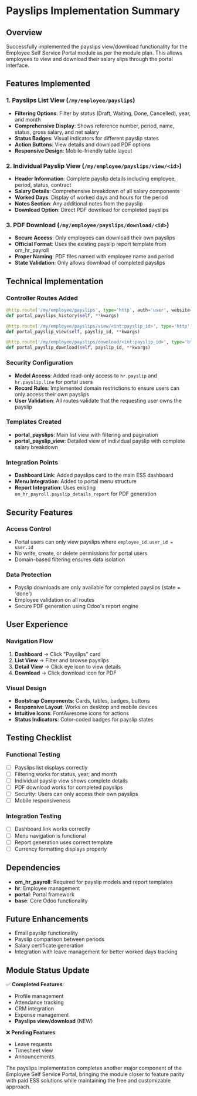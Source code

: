 # Payslips Implementation Summary

## Overview
Successfully implemented the payslips view/download functionality for the Employee Self Service Portal module as per the module plan. This allows employees to view and download their salary slips through the portal interface.

## Features Implemented

### 1. Payslips List View (`/my/employee/payslips`)
- **Filtering Options**: Filter by status (Draft, Waiting, Done, Cancelled), year, and month
- **Comprehensive Display**: Shows reference number, period, name, status, gross salary, and net salary
- **Status Badges**: Visual indicators for different payslip states
- **Action Buttons**: View details and download PDF options
- **Responsive Design**: Mobile-friendly table layout

### 2. Individual Payslip View (`/my/employee/payslips/view/<id>`)
- **Header Information**: Complete payslip details including employee, period, status, contract
- **Salary Details**: Comprehensive breakdown of all salary components
- **Worked Days**: Display of worked days and hours for the period
- **Notes Section**: Any additional notes from the payslip
- **Download Option**: Direct PDF download for completed payslips

### 3. PDF Download (`/my/employee/payslips/download/<id>`)
- **Secure Access**: Only employees can download their own payslips
- **Official Format**: Uses the existing payslip report template from om_hr_payroll
- **Proper Naming**: PDF files named with employee name and period
- **State Validation**: Only allows download of completed payslips

## Technical Implementation

### Controller Routes Added
```python
@http.route('/my/employee/payslips', type='http', auth='user', website=True)
def portal_payslips_history(self, **kwargs)

@http.route('/my/employee/payslips/view/<int:payslip_id>', type='http', auth='user', website=True)
def portal_payslip_view(self, payslip_id, **kwargs)

@http.route('/my/employee/payslips/download/<int:payslip_id>', type='http', auth='user', website=True)
def portal_payslip_download(self, payslip_id, **kwargs)
```

### Security Configuration
- **Model Access**: Added read-only access to `hr.payslip` and `hr.payslip.line` for portal users
- **Record Rules**: Implemented domain restrictions to ensure users can only access their own payslips
- **User Validation**: All routes validate that the requesting user owns the payslip

### Templates Created
- **portal_payslips**: Main list view with filtering and pagination
- **portal_payslip_view**: Detailed view of individual payslip with complete salary breakdown

### Integration Points
- **Dashboard Link**: Added payslips card to the main ESS dashboard
- **Menu Integration**: Added to portal menu structure
- **Report Integration**: Uses existing `om_hr_payroll.payslip_details_report` for PDF generation

## Security Features

### Access Control
- Portal users can only view payslips where `employee_id.user_id = user.id`
- No write, create, or delete permissions for portal users
- Domain-based filtering ensures data isolation

### Data Protection
- Payslip downloads are only available for completed payslips (state = 'done')
- Employee validation on all routes
- Secure PDF generation using Odoo's report engine

## User Experience

### Navigation Flow
1. **Dashboard** → Click "Payslips" card
2. **List View** → Filter and browse payslips
3. **Detail View** → Click eye icon to view details
4. **Download** → Click download icon for PDF

### Visual Design
- **Bootstrap Components**: Cards, tables, badges, buttons
- **Responsive Layout**: Works on desktop and mobile devices
- **Intuitive Icons**: FontAwesome icons for actions
- **Status Indicators**: Color-coded badges for payslip states

## Testing Checklist

### Functional Testing
- [ ] Payslips list displays correctly
- [ ] Filtering works for status, year, and month
- [ ] Individual payslip view shows complete details
- [ ] PDF download works for completed payslips
- [ ] Security: Users can only access their own payslips
- [ ] Mobile responsiveness

### Integration Testing
- [ ] Dashboard link works correctly
- [ ] Menu navigation is functional
- [ ] Report generation uses correct template
- [ ] Currency formatting displays properly

## Dependencies
- **om_hr_payroll**: Required for payslip models and report templates
- **hr**: Employee management
- **portal**: Portal framework
- **base**: Core Odoo functionality

## Future Enhancements
- Email payslip functionality
- Payslip comparison between periods
- Salary certificate generation
- Integration with leave management for better worked days tracking

## Module Status Update
✅ **Completed Features**:
- Profile management
- Attendance tracking
- CRM integration
- Expense management
- **Payslips view/download** (NEW)

❌ **Pending Features**:
- Leave requests
- Timesheet view
- Announcements

The payslips implementation completes another major component of the Employee Self Service Portal, bringing the module closer to feature parity with paid ESS solutions while maintaining the free and customizable approach.
